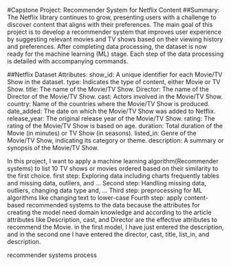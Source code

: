 #Capstone Project: Recommender System for Netflix Content
##Summary:
The Netflix library continues to grow, presenting users with a challenge to discover content that aligns with their preferences. The main goal of this project is to develop a recommender system that improves user experience by suggesting relevant movies and TV shows based on their viewing history and preferences.
After completing data processing, the dataset is now ready for the machine learning (ML) stage. Each step of the data processing is detailed with accompanying commands.

##Netflix Dataset Attributes:
show_id: A unique identifier for each Movie/TV Show in the dataset.
type: Indicates the type of content, either Movie or TV Show.
title: The name of the Movie/TV Show.
Director: The name of the Director of the Movie/TV Show.
cast: Actors involved in the Movie/TV Show.
country: Name of the countries where the Movie/TV Show is produced.
date_added: The date on which the Movie/TV Show was added to Netflix.
release_year: The original release year of the Movie/TV Show.
rating: The rating of the Movie/TV Show is based on age.
duration: Total duration of the Movie (in minutes) or TV Show (in seasons).
listed_in: Genre of the Movie/TV Show, indicating its category or theme.
description: A summary or synopsis of the Movie/TV Show.

In this project, I want to apply a machine learning algorithm(Recommender systems) to list 10 TV shows or movies ordered based on their similarity to the first choice. 
first step: Exploring data including charts frequently tables and missing data, outliers, and ...
Second step: Handling missing data, outliers, changing data type and, ...
Third step: preprocessing for ML algorithms like changing text to lower-case 
Fourth step: apply content-based recommended systems to the data because the attributes for creating the model need domain knowledge
and according to the article attributes like Description, cast, and Director are the effective attributes to recommend the Movie. 
in the first model, I have just entered the description, and in the second one I have entered the director, cast, title, list_in, and description.
  
recommender systems process
